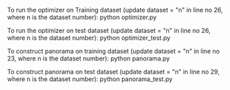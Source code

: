 To run the optimizer on Training dataset (update dataset = "n" in line no 26, where n is the dataset number):
python optimizer.py 

To run the optimizer on test dataset (update dataset = "n" in line no 26, where n is the dataset number):
python optimizer_test.py 

To construct panorama on training dataset (update dataset = "n" in line no 23, where n is the dataset number):
python panorama.py 

To construct panorama on test dataset (update dataset = "n" in line no 29, where n is the dataset number):
python panorama_test.py 
